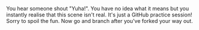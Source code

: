You hear someone shout "Yuha!". You have no idea what it means 
but you instantly realise that this scene isn't real. It's just a 
GitHub practice session! Sorry to spoil the fun. Now go and branch after you've 
forked your way out.
 
